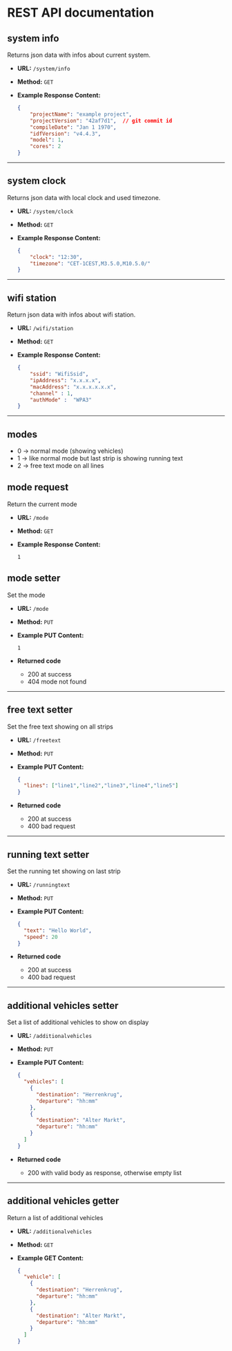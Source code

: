 # REST API documentation

## system info
  Returns json data with infos about current system.

* **URL:** `/system/info`

* **Method:** `GET`

* **Example Response Content:**
    ```json
    {
        "projectName": "example project",
        "projectVersion": "42af7d1",  // git commit id
        "compileDate": "Jan 1 1970", 
        "idfVersion": "v4.4.3", 
        "model": 1, 
        "cores": 2 
    }
    ```
----
## system clock
  Returns json data with local clock and used timezone.

* **URL:** `/system/clock`

* **Method:** `GET`

* **Example Response Content:**
    ```json
    {
        "clock": "12:30",
        "timezone": "CET-1CEST,M3.5.0,M10.5.0/"
    }
    ```
----
## wifi station
  Return json data with infos about wifi station.

* **URL:** `/wifi/station`

* **Method:** `GET`

* **Example Response Content:**
    ```json
    {
        "ssid": "WifiSsid",
        "ipAddress": "x.x.x.x",
        "macAddress": "x.x.x.x.x.x",
        "channel" : 1,
        "authMode" :  "WPA3"
    }
    ```
----
## modes

* 0 -> normal mode (showing vehicles)
* 1 -> like normal mode but last strip is showing running text
* 2 -> free text mode on all lines

## mode request
  Return the current mode

* **URL:** `/mode`

* **Method:** `GET`

* **Example Response Content:**
    ```
    1
    ```

## mode setter
  Set the mode

* **URL:** `/mode`

* **Method:** `PUT`

* **Example PUT Content:**
    ```
    1
    ```

* **Returned code**
  * 200 at success
  * 404 mode not found
  
----
## free text setter
  Set the free text showing on all strips

* **URL:** `/freetext`

* **Method:** `PUT`

* **Example PUT Content:**
    ```json
    {
      "lines": ["line1","line2","line3","line4","line5"]
    }
    ```

* **Returned code**
  * 200 at success
  * 400 bad request

----
## running text setter
  Set the running tet showing on last strip

* **URL:** `/runningtext`

* **Method:** `PUT`

* **Example PUT Content:**
    ```json
    {
      "text": "Hello World",
      "speed": 20
    }
    ```

* **Returned code**
  * 200 at success
  * 400 bad request

----
## additional vehicles setter
  Set a list of additional vehicles to show on display

* **URL:** `/additionalvehicles`

* **Method:** `PUT`

* **Example PUT Content:**
    ```json
    {
      "vehicles": [
        {
          "destination": "Herrenkrug",
          "departure": "hh:mm"
        },
        {
          "destination": "Alter Markt",
          "departure": "hh:mm"
        }
      ]
    }
    ```

* **Returned code**
  * 200 with valid body as response, otherwise empty list

----
## additional vehicles getter
  Return a list of additional vehicles

* **URL:** `/additionalvehicles`

* **Method:** `GET`

* **Example GET Content:**
    ```json
    {
      "vehicle": [
        {
          "destination": "Herrenkrug",
          "departure": "hh:mm"
        },
        {
          "destination": "Alter Markt",
          "departure": "hh:mm"
        }
      ]
    }
    ```